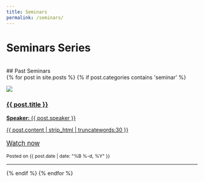 ```yaml
---
title: Seminars
permalink: /seminars/
---
```

# **Seminars Series**
<br>
<!--
## Future Seminars
<br>
<div class="content list">
  {% for post in site.posts %}
     {% if post.categories contains 'newseminar' %}
          <div class="list-item">
            <p class="list-post-title">
              <a href="{{ post.url | prepend: site.baseurl }}">
                  <div class="row">
                        <div class="col-sm-4">
                            <img src="/{% if post.header-img %}{{ post.header-img }}{% else %}{{ site.header-img }}{% endif %}">
                        </div>
                        <div class="col-sm-8">
                            <h3 class="post-title">
                                {{ post.title }}
                            </h3>
                            <p class="list-post-title" >
                              {{ post.content | strip_html | truncatewords:30 }}
                            </p>
                            <p class="list-detail" style="font-size: 0.87em;">
                              Posted on {{ post.date | date: "%B %-d, %Y" }}
                            </p>
                        </div>                    
                  </div>
                  <hr/>
              </a>
            </p>
          </div>
     {% endif %}  
  {% endfor %}
</div>
<br>
-->
## Past Seminars
<br>
<div class="content list">
  {% for post in site.posts %}
     {% if post.categories contains 'seminar' %}
          <div class="list-item">
            <p class="list-post-title">
              <a href="{{ post.url | prepend: site.baseurl }}">
                  <div class="row">
                        <div class="col-sm-4">
                            <img src="/{% if post.header-img %}{{ post.header-img }}{% else %}{{ site.header-img }}{% endif %}">
                        </div>
                        <div class="col-sm-8">
                            <h3 class="post-title">
                                {{ post.title }}
                            </h3>
                            <p class="list-post-title">
                              <strong>Speaker:</strong>  {{ post.speaker }}
                            </p>
                            <p class="list-post-title" >
                              {{ post.content | strip_html | truncatewords:30 }}
                            </p>
                            <p class="list-detail" style="font-size: 1.2em;">
                              <a class="video" href="{{ post.video }}"><i class="fa fa-youtube"></i> Watch now</a>
                            </p>
                            <p class="list-detail" style="font-size: 0.87em;">
                              Posted on {{ post.date | date: "%B %-d, %Y" }}
                            </p>
                        </div>                    
                  </div>
                  <hr/>
              </a>
            </p>
          </div>         
     {% endif %}
  {% endfor %}
</div>
